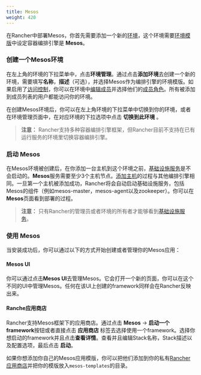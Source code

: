 ```yaml
---
title: Mesos 
weight: 420
---
```



在Rancher中部署Mesos，你首先需要添加一个新的[环境](/docs/rancher/v1.x/cn/infrastructure/environments/)，这个环境需要[环境模版](/docs/rancher/v1.x/cn/infrastructure/environments/#什么是环境模版)中设定容器编排引擎是 **Mesos**。

### 创建一个Mesos环境

在左上角的环境的下拉菜单中，点击**环境管理**。通过点击**添加环境**去创建一个新的环境，需要填写**名称**，**描述**（可选），并选择Mesos作为编排引擎的环境模版。如果启用了[访问控制](/docs/rancher/v1.x/cn/configuration/access-control/)，你可以在环境中[编辑成员](/docs/rancher/v1.x/cn/infrastructure/environments/#成员编辑)并选择他们的[成员角色](/docs/rancher/v1.x/cn/infrastructure/environments/#成员角色)。所有被添加到成员列表的用户都能访问你的环境。

在创建Mesos环境后，你可以在左上角环境的下拉菜单中切换到你的环境，或者在环境管理页面中，在对应环境的下拉选项中点击 **切换到此环境** 。

> **注意：** Rancher支持多种容器编排引擎框架，但Rancher目前不支持在已有运行服务的环境里切换容器编排引擎。

### 启动 Mesos

在Mesos环境被创建后，在你添加一台主机到这个环境之前，[基础设施服务](/docs/rancher/v1.x/cn/rancher-services/)是不会启动的。**Mesos**服务需要至少3个主机节点。[添加主机](/docs/rancher/v1.x/cn/infrastructure/hosts/)的过程与其他编排引擎相同。一旦第一个主机被添加成功，Rancher将会自动启动基础设施服务，包括Mesos的组件（例如mesos-master，mesos-agent以及zookeeper）。你可以在 **Mesos**页面看到部署的过程。

> **注意：** 只有Rancher的管理员或者环境的所有者才能够看到[基础设施服务](/docs/rancher/v1.x/cn/rancher-services/)。

### 使用 Mesos

当安装成功后，你可以通过以下的方式开始创建或者管理你的Mesos应用：

#### Mesos UI

你可以通过点击**Mesos UI**去管理Mesos。它会打开一个新的页面，你可以在这个不同的UI中管理Mesos。任何在该UI上创建的framework同样会在Rancher反映出来。

#### Ranche应用商店

Rancher支持Mesos框架下的应用商店。通过点击 **Mesos** -> **启动一个framework**按钮或者直接点击 **应用商店** 标签去选择使用一个framework。选择你想启动的framework并且点击**查看详情**。查看并且编辑Stack名称，Stack描述以及配置选项，最后点击 **启动**。

如果你想添加你自己的Mesos应用模版，你可以把他们添加到你的私有[Rancher 应用商店](/docs/rancher/v1.x/cn/catalog/)并把你的模版放入`mesos-templates`的目录。
